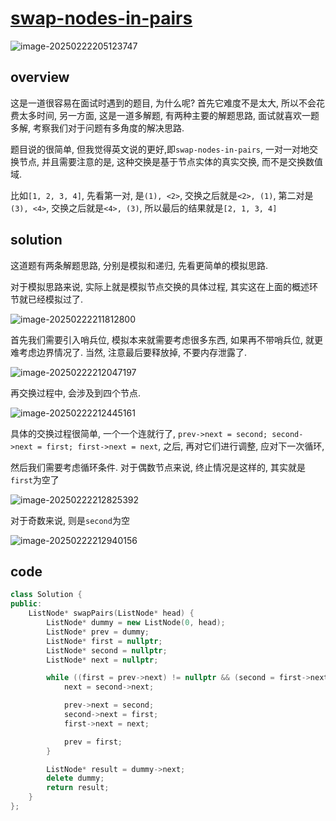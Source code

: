 # [swap-nodes-in-pairs](https://leetcode.cn/problems/swap-nodes-in-pairs)

![image-20250222205123747](https://md-wind.oss-cn-nanjing.aliyuncs.com/md/20250222205123804.png)

## overview

这是一道很容易在面试时遇到的题目, 为什么呢? 首先它难度不是太大, 所以不会花费太多时间, 另一方面, 这是一道多解题, 有两种主要的解题思路, 面试就喜欢一题多解, 考察我们对于问题有多角度的解决思路.

题目说的很简单, 但我觉得英文说的更好,即`swap-nodes-in-pairs`, 一对一对地交换节点, 并且需要注意的是, 这种交换是基于节点实体的真实交换, 而不是交换数值域.

比如`[1, 2, 3, 4]`, 先看第一对, 是`(1), <2>`, 交换之后就是`<2>, (1)`,  第二对是`(3), <4>`, 交换之后就是`<4>, (3)`, 所以最后的结果就是`[2, 1, 3, 4]`

## solution

这道题有两条解题思路, 分别是模拟和递归, 先看更简单的模拟思路.

对于模拟思路来说, 实际上就是模拟节点交换的具体过程, 其实这在上面的概述环节就已经模拟过了.

![image-20250222211812800](https://md-wind.oss-cn-nanjing.aliyuncs.com/md/20250222211812834.png)

首先我们需要引入哨兵位, 模拟本来就需要考虑很多东西, 如果再不带哨兵位, 就更难考虑边界情况了. 当然, 注意最后要释放掉, 不要内存泄露了.

![image-20250222212047197](https://md-wind.oss-cn-nanjing.aliyuncs.com/md/20250222212047235.png)

再交换过程中, 会涉及到四个节点.

![image-20250222212445161](https://md-wind.oss-cn-nanjing.aliyuncs.com/md/20250222212445201.png)

具体的交换过程很简单, 一个一个连就行了, `prev->next = second; second->next = first; first->next = next`, 之后, 再对它们进行调整, 应对下一次循环, 

然后我们需要考虑循环条件.   对于偶数节点来说, 终止情况是这样的, 其实就是`first`为空了

![image-20250222212825392](https://md-wind.oss-cn-nanjing.aliyuncs.com/md/20250222212825429.png)

对于奇数来说, 则是`second`为空

 ![image-20250222212940156](https://md-wind.oss-cn-nanjing.aliyuncs.com/md/20250222212940189.png)

## code

```cpp
class Solution {
public:
    ListNode* swapPairs(ListNode* head) {
        ListNode* dummy = new ListNode(0, head);  
        ListNode* prev = dummy;
        ListNode* first = nullptr;
        ListNode* second = nullptr;
        ListNode* next = nullptr;

        while ((first = prev->next) != nullptr && (second = first->next) != nullptr) {
            next = second->next;

            prev->next = second;    
            second->next = first;   
            first->next = next;     

            prev = first;           
        }

        ListNode* result = dummy->next;  
        delete dummy;                    
        return result;
    }
};
```

